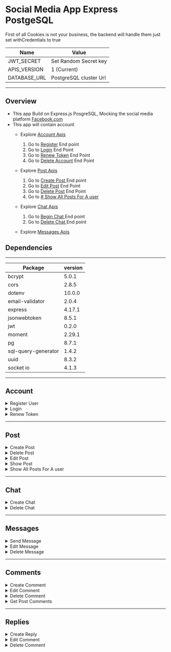 # Social Media App Express PostgeSQL


First of all Cookies is not your business, the backend will handle them just set withCredentials to true


| Name | Value |
| ----------- | ----------- |
| JWT_SECRET | Set Random Secret key      |
| APIS_VERSION | 1 (Current) |
| DATABASE_URL | PostgreSQL cluster Url |  

<hr>

## Overview
* This app Build on Express.js PosgreSQL, Mocking the social media platform [Facebook.com](https://facebook.com)
* This app will contain  account
    - Explore <a href="#account">Account Apis</a>
        1.  Go to <a href="#register">Register</a> End point
        2.  Go to <a href="#login">Login</a> End Point
        3.  Go to <a href="#renew-token">Renew Token</a> End Point
        4.  Go to <a href="#delete-account">Delete Account</a> End Point

    - Explore <a href="#post">Post Apis</a>
        1.  Go to <a href="#create-post">Create Post </a> End point
        2.  Go to <a href="#edit-post">Edit Post</a> End Point
        3.  Go to <a href="#delete-post">Delete Post</a> End Point
        4.  Go to <a href="#show-post"># Show All Posts For A user</a>

    - Explore <a href="#chat">Chat Apis</a>
        1.  Go to <a href="#begin-chat">Begin Chat </a> End point
        2.  Go to <a href="#delete-chat">Delete Chat </a> End point

    - Explore <a href="#messages">Messages Apis</a>

## Dependencies
_____
| Package      | version |
| ----------- | ----------- |
| bcrypt      | 5.0.1       |
| cors | 2.8.5|
| dotenv | 10.0.0|
| email-validator | 2.0.4|
| express | 4.17.1|
| jsonwebtoken | 8.5.1|
| jwt | 0.2.0|
| moment | 2.29.1|
| pg | 8.7.1|
| sql-query-generator | 1.4.2|
| uuid | 8.3.2|
| socket io | 4.1.3 |

<hr>

<h2 id="account">Account</h2>

<details id="register">
  <summary>Register User</summary>

if username already Exist the request wil be directed to login route

```  
    Axios({
        method: "POST",
        url: '/register',
        data: {
            username,
            password,
            first_name,
            last_name,
            email,
            day,
            month,
            year
        }
    }).then((res)  => {
        ... Do Some thing
    }).catch((error) => {
        ... Do Some thing
    })
```
</details>


<details id="login">
  <summary>Login</summary>

```  
    
    Axios({
        method: "POST",
        url: "/login",
        data: {
            username,
            password
        }
    }).then((res)  => {
        ... Do Some thing
    }).catch((error) => {
        ... Do Some thing
    })

```
</details>




<details id="renew-token">
  <summary>Renew Token</summary>

```  
    Axios({
        method: "POST",
        url: '/renewToken',
    }).then((res)  => {
        ... Do Some thing
    }).catch((error) => {
        ... Do Some thing
    })

```
</details>

<hr>
<h2 id="post">Post</h2>

<details id="create-post">
  <summary>Create Post</summary>

```  
    
    Axios({
        method: "POST",
        url: '/post',
        data: {
            published, // Boolean define the status of the post Private ot Public
            content
        }
    }).then((res)  => {
        ... Do Some thing
    }).catch((error) => {
        ... Do Some thing
    })

```
```
{
    "NewPost": {
        "content": "44ssssssssssss",
        "user_id": 2,
        "id": "892"
    }
}
```
</details>


<details id="delete-post">
  <summary>Delete Post</summary>

```  
    Axios({
        method: "DELETE",
        url: "/post",
        data: {
            post_id
        }
    }).then((res)  => {
        ... Do Some thing
    }).catch((error) => {
        ... Do Some thing
    })

```
</details>


<details id="edit-post">
  <summary>Edit Post</summary>

```  
    Axios({
        method: "PATCH",
        url: '/post',
        data: {
            published, // New Post Status
            content // New Content
        }
    }).then((res)  => {
        ... Do Some thing
    }).catch((error) => {
        ... Do Some thing
    })

```
</details>



<details id="show-post">
  <summary>Show Post</summary>

```  
    
    Axios({
        method: "GET",
        url: /posts/:post_id,
        headers: {
            Authrization: Bearer <Token>
        },
    }).then((res)  => {
        ... Do Some thing
    }).catch((error) => {
        ... Do Some thing
    })

```
</details>


<details id="show-user-posts">
  <summary>Show All Posts For A user</summary>

```  
 
    Axios({  
        method: "GET",  
        url: /posts/:user_id/:round,  
        headers: {  
            Authrization: Bearer < Token>  
        },
    }).then((res)  => {
        ... Do Some thing
    }).catch((error) => {
        ... Do Some thing
    })

```
- `round` must be a `Number` specifies how many posts should i `skip`
- if round  is `0` the end point will Return the last `5` posts this user have posted
- if round  is `1` the end point will Skip the first `(1 * 5) = 5` posts and will Return posts from 5 to 10
- if round  is `2` the end point will Skip the first `(2 * 5) = 5` posts and will Return posts from 10 to 15
- if there is `no` more posts the endpoint will return empty Array []  
</details>
<hr>
<h2 id="chat">Chat</h2>

<details id="begin-chat">
  <summary>Create Chat</summary>

```  
    Axios({
        method: "POST",
        url: /chat/create,
        data: {
            chat_with, // id for the user that will chat with
        },
        headers: {
            Authrization : Beare <TOEKEN>
        }
    }).then((res)  => {
        ... Do Some thing
    }).catch((error) => {
        ... Do Some thing
    })
```
</details>


<details id="delete-chat">
  <summary>Delete Chat</summary>

```  
    Axios({
        method: "DELETE",
        url: /chat/delete,
        headers: {
            chat_id,
            Authrization : Beare <TOEKEN>
        }
    }).then((res)  => {
        ... Do Some thing
    }).catch((error) => {
        ... Do Some thing
    })
```
</details>
<hr>
<h2 id="messages">Messages</h2>

<details id="send-message">
  <summary>Send Message</summary>

```  
    Axios({
        method: "POST",
        url: "/messages/send",
        headers: {
            Authrization : Beare <TOEKEN>
        },
        data: {
            chat_id,
            content,
            chat_with
        }
    }).then((res)  => {
        ... Do Some thing
    }).catch((error) => {
        ... Do Some thing
    })
```
</details>


<details id="edit-message">
  <summary>Edit Message</summary>

```  
    Axios({
        method: "PUT",
        url: "/messages/edit",
        headers: {
            Authrization : Beare <TOEKEN>
        },
        data: {
            messege_id,
            chat_id,
            content
        }
    }).then((res)  => {
        ... Do Some thing
    }).catch((error) => {
        ... Do Some thing
    })
```
</details>


<details id="delete-message">
  <summary>Delete Message</summary>

```  
    Axios({
        method: "DELETE",
        url: "/messages/delete",
        headers: {
            Authrization : Beare <TOEKEN>,
            messege_id
        }
    }).then((res)  => {
        ... Do Some thing
    }).catch((error) => {
        ... Do Some thing
    })
```
</details>
<hr>
<h2 id="comments">Comments</h2>


<details id="create-comment">
  <summary>Create Comment</summary>

```  
    Axios({
        method: "POST",
        url: "/comments/create",
        headers: {
            Authrization : Beare <TOEKEN>,
        },
        data: {
            content,
            post_id
        }
    }).then((res)  => {
        ... Do Some thing
    }).catch((error) => {
        ... Do Some thing
    })
```
</details>


<details id="edit-comment">
  <summary>Edit Comment</summary>

```  
    Axios({
        method: "POST",
        url: "/comments/edit",
        headers: {
            Authrization : Beare <TOEKEN>,
        },
        data: {
            content,
            comment_id
        }
    }).then((res)  => {
        ... Do Some thing
    }).catch((error) => {
        ... Do Some thing
    })
```
</details>


<details id="delete-comment">
  <summary>Delete Comment</summary>

```  
    Axios({
        method: "DELETE",
        url: "/comments/edit",
        headers: {
            Authrization : Beare <TOEKEN>,
            comment_id
        }
    }).then((res)  => {
        ... Do Some thing
    }).catch((error) => {
        ... Do Some thing
    })
```
</details>



<details id="get-post-comment">
  <summary>Get Post Comments</summary>

```  
    Axios({
        method: "GET",
        url: "/comments/post_comments/:post_id/:round",
        headers: {
            Authrization : Beare <TOEKEN>,
        }
    }).then((res)  => {
        ... Do Some thing
    }).catch((error) => {
        ... Do Some thing
    })
```
</details>

<hr>
<h2 id="replies">Replies</h2>


<details id="create-reply">
  <summary>Create Reply</summary>

```  
    Axios({
        method: "POST",
        url: "/replies/create",
        headers: {
            Authrization : Beare <TOEKEN>,
        },
        data: {
            content,
            comment_id,
            post_id
        }
    }).then((res)  => {
        ... Do Some thing
    }).catch((error) => {
        ... Do Some thing
    })
```
</details>


<details id="edit-comment">
  <summary>Edit Comment</summary>

```  
    Axios({
        method: "POST",
        url: "/replies/edit",
        headers: {
            Authrization : Beare <TOEKEN>,
        },
        data: {
            content,
            reply_id
        }
    }).then((res)  => {
        ... Do Some thing
    }).catch((error) => {
        ... Do Some thing
    })
```
</details>


<details id="delete-comment">
  <summary>Delete Comment</summary>

```  
    Axios({
        method: "DELETE",
        url: "/replies/delete",
        headers: {
            Authrization : Beare <TOEKEN>,
            reply_id
        }
    }).then((res)  => {
        ... Do Some thing
    }).catch((error) => {
        ... Do Some thing
    })
```
</details>


